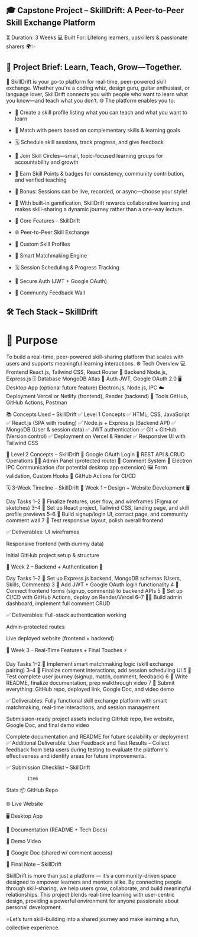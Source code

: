 ## 🎓 Capstone Project – SkillDrift: A Peer-to-Peer Skill Exchange Platform

⏳ Duration: 3 Weeks
💻 Built For: Lifelong learners, upskillers & passionate sharers 🌍✨

## 🧠 Project Brief: Learn, Teach, Grow—Together.

🚀 SkillDrift is your go-to platform for real-time, peer-powered skill exchange. Whether you're a coding whiz, design guru, guitar enthusiast, or language lover, SkillDrift connects you with people who want to learn what you know—and teach what you don’t.
🌐 The platform enables you to:

- 📜 Create a skill profile listing what you can teach and what you want to learn

- 🤝 Match with peers based on complementary skills & learning goals

- 🗓️ Schedule skill sessions, track progress, and give feedback

- 🧭 Join Skill Circles—small, topic-focused learning groups for accountability and growth

- 🏅 Earn Skill Points & badges for consistency, community contribution, and verified teaching

- 🎥 Bonus: Sessions can be live, recorded, or async—choose your style!

- 🔄 With built-in gamification, SkillDrift rewards collaborative learning and makes skill-sharing a dynamic journey rather than a one-way lecture.

- 🧩 Core Features – SkillDrift

- 🌐 Peer-to-Peer Skill Exchange

- 📜 Custom Skill Profiles

- 🤝 Smart Matchmaking Engine

- 🗓️ Session Scheduling & Progress Tracking

- 👤 Secure Auth (JWT + Google OAuth)

- 💬 Community Feedback Wall

## 🛠️ Tech Stack – SkillDrift
# 🔧 Purpose
To build a real-time, peer-powered skill-sharing platform that scales with users and supports meaningful learning interactions.
⚙️ Tech Overview
💻 Frontend
 React.js, Tailwind CSS, React Router
🧠 Backend
 Node.js, Express.js
🗄️ Database
 MongoDB Atlas
🔐 Auth
 JWT, Google OAuth 2.0
🖥️ Desktop App (optional future feature)
 Electron.js, Node.js, IPC
☁️ Deployment
 Vercel or Netlify (frontend), Render (backend)
🧰 Tools
 GitHub, GitHub Actions, Postman

📚 Concepts Used – SkillDrift
 ✅ Level 1 Concepts
✅ HTML, CSS, JavaScript
✅ React.js (SPA with routing)
✅ Node.js + Express.js (Backend API)
✅ MongoDB (User & session data)
✅ JWT authentication
✅ Git + GitHub (Version control)
✅ Deployment on Vercel & Render
✅ Responsive UI with Tailwind CSS

🔐 Level 2 Concepts – SkillDrift
🔐 Google OAuth Login
🔄 REST API & CRUD Operations
🧑‍💼 Admin Panel (protected route)
💬 Comment System
🔄 Electron IPC Communication (for potential desktop app extension)
🖼️ Form validation, Custom Hooks
🚀 GitHub Actions for CI/CD



🗓️ 3-Week Timeline – SkillDrift
📅 Week 1 – Design + Website Development 🖥️

Day
Tasks
1–2 🧩
Finalize features, user flow, and wireframes (Figma or sketches)
3–4 🎨
Set up React project, Tailwind CSS, landing page, and skill profile previews
5–6 🔐
Build signup/login UI, contact page, and community comment wall
7     📱
Test responsive layout, polish overall frontend

✅ Deliverables:
UI wireframes


Responsive frontend (with dummy data)


Initial GitHub project setup & structure



📅 Week 2 – Backend + Authentication 🔗

Day
Tasks
1–2 🧠
Set up Express.js backend, MongoDB schemas (Users, Skills, Comments)
3     🔐
Add JWT + Google OAuth login functionality
4     🔄
Connect frontend forms (signup, comments) to backend APIs
5     🚀
Set up CI/CD with GitHub Actions, deploy on Render/Vercel
6–7 🧑‍💼
Build admin dashboard, implement full comment CRUD





 ✅ Deliverables:
Full-stack authentication working


Admin-protected routes


Live deployed website (frontend + backend)

📅 Week 3 – Real-Time Features + Final Touches ⚡

Day
Tasks
1–2 🤝
Implement smart matchmaking logic (skill exchange pairing)
3–4 💬
Finalize comment interactions, add session scheduling UI
5     🧪
Test complete user journey (signup, match, comment, feedback)
6     📄
Write README, finalize documentation, prep walkthrough video
7     🎥
Submit everything: GitHub repo, deployed link, Google Doc, and video demo


✅ Deliverables:
Fully functional skill exchange platform with smart matchmaking, real-time interactions, and session management


Submission-ready project assets including GitHub repo, live website, Google Doc, and final demo video


Complete documentation and README for future scalability or deployment
✅ Additional Deliverable:
User Feedback and Test Results – Collect feedback from beta users during testing to evaluate the platform's effectiveness and identify areas for future improvements.

✅ Submission Checklist – SkillDrift

            Item
 Stats
📦 GitHub Repo


🌐 Live Website


🖥️ Desktop App


📄 Documentation (README + Tech Docs)


🎥 Demo Video


📝 Google Doc (shared w/ comment access)





🌟 Final Note – SkillDrift

SkillDrift is more than just a platform — it’s a community-driven space designed to empower learners and mentors alike. By connecting people through skill-sharing, we help users grow, collaborate, and build meaningful relationships. This project blends real-time learning with user-centric design, providing a powerful environment for anyone passionate about personal development.


⭐Let’s turn skill-building into a shared journey and make learning a fun, collective experience.



